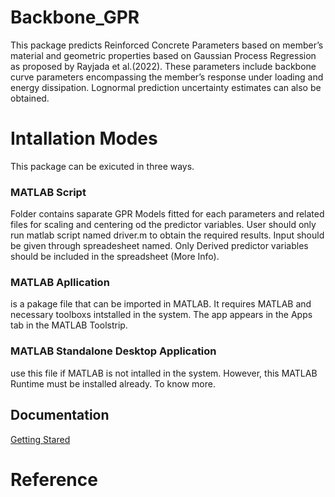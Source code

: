 # Backbone_GPR

This package predicts Reinforced Concrete Parameters based on member’s material and geometric properties based on Gaussian Process Regression as proposed by Rayjada et al.(2022). These parameters include backbone curve parameters encompassing the member’s response under loading and energy dissipation. Lognormal prediction uncertainty estimates can also be obtained.

# Intallation Modes

This package can be exicuted in three ways.

### MATLAB Script

Folder contains saparate GPR Models fitted for each parameters and related files for scaling and centering od the predictor variables. User should only run matlab script named driver.m to obtain the required results. Input should be given through spreadesheet named. Only Derived predictor variables should be included in the spreadsheet (More Info).

### MATLAB Apllication

 is a pakage file that can be imported in MATLAB. It requires MATLAB and necessary toolboxs intstalled in the system. The app appears in the Apps tab in the MATLAB Toolstrip.
 
### MATLAB Standalone Desktop Application 

 use this file if MATLAB is not intalled in the system. However, this MATLAB Runtime must be installed already. To know more. 
 
 ## Documentation
 [Getting Stared](https://github.com/Satwikpr/Backbone_GPR/blob/8a95b87981f280dd13bcff2edcb9fc7f5ed32d5b/Doc/Getting%20Started.md)

# Reference
